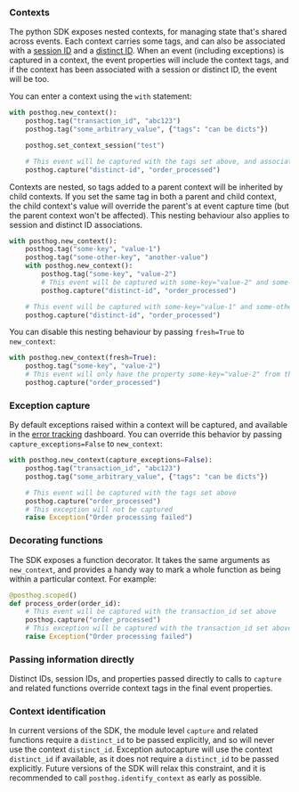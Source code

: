 ### Contexts

The python SDK exposes nested contexts, for managing state that's shared across events. Each context carries some tags, and can also be associated with a [session ID](https://posthog.com/docs/data/sessions) and a [distinct ID](https://posthog.com/docs/getting-started/identify-users). When an event (including exceptions) is captured in a context, the event properties will include the context tags, and if the context has been associated with a session or distinct ID, the event will be too.

You can enter a context using the `with` statement:
```python
with posthog.new_context():
    posthog.tag("transaction_id", "abc123")
    posthog.tag("some_arbitrary_value", {"tags": "can be dicts"})

    posthog.set_context_session("test")

    # This event will be captured with the tags set above, and associated session "test"
    posthog.capture("distinct-id", "order_processed")
```

Contexts are nested, so tags added to a parent context will be inherited by child contexts. If you set the same tag in both a parent and child context, the child context's value will override the parent's at event capture time (but the parent context won't be affected). This nesting behaviour also applies to session and distinct ID associations.

```python
with posthog.new_context():
    posthog.tag("some-key", "value-1")
    posthog.tag("some-other-key", "another-value")
    with posthog.new_context():
        posthog.tag("some-key", "value-2")
        # This event will be captured with some-key="value-2" and some-other-key="another-value"
        posthog.capture("distinct-id", "order_processed")

    # This event will be captured with some-key="value-1" and some-other-key="another-value"
    posthog.capture("distinct-id", "order_processed")

```

You can disable this nesting behaviour by passing `fresh=True` to `new_context`:
```python
with posthog.new_context(fresh=True):
    posthog.tag("some-key", "value-2")
    # This event will only have the property some-key="value-2" from the fresh context
    posthog.capture("order_processed")

```

### Exception capture

By default exceptions raised within a context will be captured, and available in the [error tracking](https://posthog.com/docs/error-tracking) dashboard. You can override this behavior by passing `capture_exceptions=False` to `new_context`:
```python
with posthog.new_context(capture_exceptions=False):
    posthog.tag("transaction_id", "abc123")
    posthog.tag("some_arbitrary_value", {"tags": "can be dicts"})

    # This event will be captured with the tags set above
    posthog.capture("order_processed")
    # This exception will not be captured
    raise Exception("Order processing failed")
```

### Decorating functions

The SDK exposes a function decorator. It takes the same arguments as `new_context`, and provides a handy way to mark a whole function as being within a particular context. For example:

```python
@posthog.scoped()
def process_order(order_id):
    # This event will be captured with the transaction_id set above
    posthog.capture("order_processed")
    # This exception will be captured with the transaction_id set above
    raise Exception("Order processing failed")
```

### Passing information directly

Distinct IDs, session IDs, and properties passed directly to calls to `capture` and related functions override context tags in the final event properties.

### Context identification

In current versions of the SDK, the module level `capture` and related functions require a `distinct_id` to be passed explicitly, and so will never use the context `distinct_id`. Exception autocapture will use the context `distinct_id` if available, as it does not require a `distinct_id` to be passed explicitly. Future versions of the SDK will relax this constraint, and it is recommended to call `posthog.identify_context` as early as possible.

